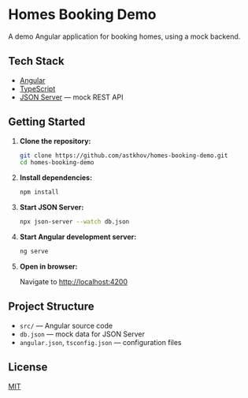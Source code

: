 # Homes Booking Demo

A demo Angular application for booking homes, using a mock backend.

## Tech Stack

- [Angular](https://angular.io/)
- [TypeScript](https://www.typescriptlang.org/)
- [JSON Server](https://github.com/typicode/json-server) — mock REST API

## Getting Started

1. **Clone the repository:**

   ```bash
   git clone https://github.com/astkhov/homes-booking-demo.git
   cd homes-booking-demo
   ```

2. **Install dependencies:**

   ```bash
   npm install
   ```

3. **Start JSON Server:**

   ```bash
   npx json-server --watch db.json
   ```

4. **Start Angular development server:**

   ```bash
   ng serve
   ```

5. **Open in browser:**

   Navigate to [http://localhost:4200](http://localhost:4200)

## Project Structure

- `src/` — Angular source code
- `db.json` — mock data for JSON Server
- `angular.json`, `tsconfig.json` — configuration files

## License

[MIT](LICENSE)
